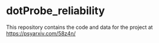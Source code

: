 # dotProbe_reliability

This repository contains the code and data for the project at https://psyarxiv.com/58z4n/
